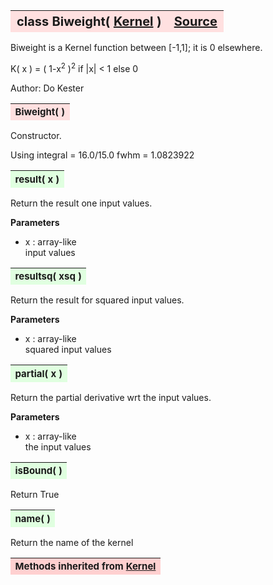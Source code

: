 ---
---
<br><br>

<a name="Biweight"></a>
<table><thead style="background-color:#FFE0E0; width:100%; font-size:20px"><tr><th style="text-align:left">
<strong>class Biweight(</strong> <a href="./Kernel.html">Kernel</a> )</th><th style="text-align:right"><a href=https://github.com/dokester/BayesicFitting/blob/master/BayesicFitting/source/kernels/Biweight.py target=_blank>Source</a></th></tr></thead></table>
<p>

Biweight is a Kernel function between [-1,1]; it is 0 elsewhere.

 K( x ) = ( 1-x<sup>2</sup> )<sup>2</sup>    if |x| < 1 else 0

Author:      Do Kester


<a name="Biweight"></a>
<table><thead style="background-color:#FFE0E0; width:100%; font-size:15px"><tr><th style="text-align:left">
<strong>Biweight(</strong> ) 
</th></tr></thead></table>
<p>

Constructor.

 Using
 integral = 16.0/15.0
 fwhm = 1.0823922

<a name="result"></a>
<table><thead style="background-color:#E0FFE0; width:100%; font-size:15px"><tr><th style="text-align:left">
<strong>result(</strong> x )
</th></tr></thead></table>
<p>

Return the result one input values.

<b>Parameters</b>

* x  :  array-like<br>
    input values

<a name="resultsq"></a>
<table><thead style="background-color:#E0FFE0; width:100%; font-size:15px"><tr><th style="text-align:left">
<strong>resultsq(</strong> xsq )
</th></tr></thead></table>
<p>

Return the result for squared input values.

<b>Parameters</b>

* x  :  array-like<br>
    squared input values

<a name="partial"></a>
<table><thead style="background-color:#E0FFE0; width:100%; font-size:15px"><tr><th style="text-align:left">
<strong>partial(</strong> x )
</th></tr></thead></table>
<p>

Return the partial derivative wrt the input values.

<b>Parameters</b>

* x  :  array-like<br>
    the input values

<a name="isBound"></a>
<table><thead style="background-color:#E0FFE0; width:100%; font-size:15px"><tr><th style="text-align:left">
<strong>isBound(</strong> )
</th></tr></thead></table>
<p>
Return True 

<a name="name"></a>
<table><thead style="background-color:#E0FFE0; width:100%; font-size:15px"><tr><th style="text-align:left">
<strong>name(</strong> )
</th></tr></thead></table>
<p>
Return the name of the kernel 

<table><thead style="background-color:#FFD0D0; width:100%; font-size:15px"><tr><th style="text-align:left">
<strong>Methods inherited from</strong> <a href="./Kernel.html">Kernel</a></th></tr></thead></table>



